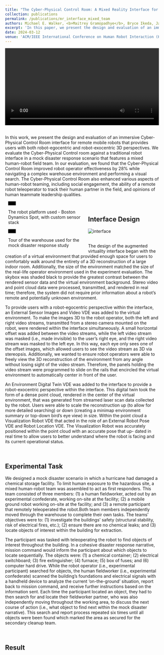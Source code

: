 ```yaml
---
title: "The Cyber-Physical Control Room: A Mixed Reality Interface for Mobile Robot Teleoperation and Human-Robot Teaming"
collection: publications
permalink: /publications/mr_interface_mixed_team
authors: Michael E. Walker, <b>Maitrey Gramopadhye</b>, Bryce Ikeda, Jack Burns, Daniel Szafir
excerpt: 'In this paper, we present the design and evaluation of an immersive Cyber-Physical Control Room interface for teleoperating remote mobile robots.'
date: 2024-03-12
venue: 'ACM/IEEE International Conference on Human Robot Interaction (HRI)'
---
```


<style>
/* Style the counter cards */
.column {
  float: left;
  width: 25%;
  padding: 0 10px;
}

.card {
<!--   box-shadow: 0 4px 8px 0 rgba(0, 0, 0, 0.2); /* this adds the "card" effect */ -->
  padding: 16px;
<!--   text-align: center; -->
<!--   background-color: #f1f1f1; -->
}
  
a:link {
  text-decoration: none;
}
</style>

<div class="card">
  <video width="100%" controls>
    <source src="/images/interface_demo_540.mp4" type="video/mp4">
  Your browser does not support the video tag.
  </video>
</div>
<br>

In this work, we present the design and evaluation of an immersive Cyber-Physical Control Room interface for remote mobile robots that provides users with both robot-egocentric and robot-exocentric 3D perspectives. We evaluate the Cyber-Physical Control room against a traditional robot interface in a mock disaster response scenario that features a mixed human-robot field team. In our evaluation, we found that the Cyber-Physical Control Room improved robot operator effectiveness by 28% while navigating a complex warehouse environment and performing a visual search. The Cyber-Physical Control Room also enhanced various aspects of human-robot teaming, including social engagement, the ability of a remote robot teleoperator to track their human partner in the field, and opinions of human teammate leadership qualities.

<div class="row">
  <div class="column" style="width: 50%;">
    <div class="card">
      <video width="10%" controls>
        <source src="/images/spot_720.mp4" type="video/mp4">
      Your browser does not support the video tag.
      </video>
    </div>
    <div class="card">
      <p>The robot platform used - Boston Dynamics Spot, with custom sensor stack</p>
    </div>
  </div>
  <div class="column" style="width: 50%;">
    <div class="card">
      <video width="10%" controls>
        <source src="/images/warehouse_540.mp4" type="video/mp4">
      Your browser does not support the video tag.
      </video>
    </div>
    <div class="card">
      <p>Tour of the warehouse used for the mock disaster response study</p>
    </div>
  </div>
</div>
<br>

## Interface Design
<div class="card">
  <img alt="interface" src="https://github.com/maitreygram/maitreygram.github.io/assets/24911348/834f53a9-66e5-4303-b088-5bd8b7320ee5"/>
</div>
<br>
<div class="card">
  <p>The design of the augmented virtuality interface began with the creation of a virtual environment that provided enough space for users to comfortably walk around the entirety of a 3D reconstruction of a large indoor room. Additionally, the size of the environment matched the size of the real-life operator environment used in the experiment evaluation. The skybox was shaded black to provide the greatest contrast between the rendered sensor data and the virtual environment background. Stereo video and point cloud data were processed, transmitted, and rendered in real time; therefore, the system did not require prior information about a robot’s remote and potentially unknown environment.</p>
</div>
<div class="card">
  <p>To provide users with a robot-egocentric perspective within the interface, an External Sensor Images and Video VDE was added to the virtual environment. To make the images 3D to the robot operator, both the left and right video streams, transmitted from a stereo camera mounted on the robot, were rendered within the interface simultaneously. A small horizontal offset was added between the video streams, while the left video stream was masked (i.e., made invisible) to the user’s right eye, and the right video stream was masked to the left eye. In this way, each eye only sees one of the offset images, which allowed users to see the video stream as 3D via stereopsis. Additionally, we wanted to ensure robot operators were able to freely view the 3D reconstruction of the environment from any angle without losing sight of the video stream. Therefore, the panels holding the video stream were programmed to slide on the rails that encircled the virtual environment to automatically center in front of the user.</p>
</div>
<div class="card">
  <p>An Environment Digital Twin VDE was added to the interface to provide a robot-exocentric perspective within the interface. This digital twin took the form of a dense point cloud, rendered in the center of the virtual environment, that was generated from streamed laser scan data collected by the robot. Users were able to scale the reconstruction up (to allow for more detailed searching) or down (creating a minimap environment summary or top-down bird’s eye view) in size. Within the point cloud a Visualization Robot VDE that acted in the role of an External Robot Pose VDE and Robot Location VDE. The Visualization Robot was accurately positioned within the point cloud with an accurate pose that up- dated in real time to allow users to better understand where the robot is facing and its current operational status.</p>
</div>
<br>

## Experimental Task
<div class="card">
  <p>We designed a mock disaster scenario in which a hurricane had damaged a chemical storage facility. To limit human exposure to the hazardous site, a mixed human-robot team was assembled to act as first responders. This team consisted of three members: (1) a human fieldworker, acted out by an experimental confederate, working on-site at the facility; (2) a mobile ground robot working on-site at the facility; and (3) a remote participant that remotely teleoperated the robot.Both team members independently moved through the warehouse to complete their own tasks. The teams’ objectives were to: (1) investigate the buildings’ safety (structural stability, risk of electrical fires, etc.); (2) ensure there are no chemical leaks; and (3) locate objects of interest within the building for extraction.</p>
</div>
<div class="card">
  <p>The participant was tasked with teleoperating the robot to find objects of interest throughout the building. In a cohesive disaster response narrative, mission command would inform the participant about which objects to locate sequentially. The objects were: (1) a chemical container; (2) electrical switchboard; (3) fire extinguisher; (4) furnace; (5) box of fuses; and (6) computer hard drive. While the robot operator (i.e., experimental participant) searched for objects, the human fieldworker (i.e., experimental confederate) scanned the building’s foundations and electrical signals with a handheld device to analyze the current ‘on-the-ground’ situation, report back to mission command, and receive further instructions based on the information sent. Each time the participant located an object, they had to then search for and locate their fieldworker partner, who was also independently moving throughout the working area, to discuss the next course of action (i.e., what object to find next within the mock disaster narrative). This search and report process repeated six times until all objects were been found which marked the area as secured for the secondary cleanup team.
</p>
</div>
<br>

## Result
